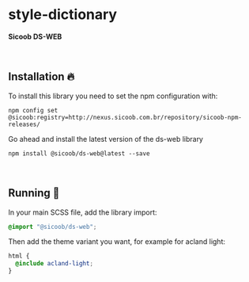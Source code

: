 # style-dictionary

**Sicoob DS-WEB**

<br>

## Installation 🔥

To install this library you need to set the npm configuration with:

```
npm config set @sicoob:registry=http://nexus.sicoob.com.br/repository/sicoob-npm-releases/
```

Go ahead and install the latest version of the ds-web library

```
npm install @sicoob/ds-web@latest --save
```

<br>

## Running 🚀

In your main SCSS file, add the library import:

```scss
@import "@sicoob/ds-web";
```

Then add the theme variant you want, for example for acland light:

```scss
html {
  @include acland-light;
}
```
